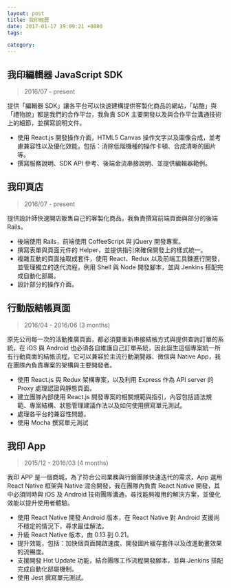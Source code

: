 ```yaml
---
layout: post
title: 我印經歷
date: 2017-01-17 19:09:21 +0800
tags:

category:
---
```


## 我印編輯器 JavaScript SDK

> 2016/07 - present

提供「編輯器 SDK」讓各平台可以快速建構提供客製化商品的網站，「站酷」與「禮物說」都是我們的合作平台，我負責 SDK 主要開發以及與合作平台溝通技術上的細節，並撰寫說明文件。

- 使用 React.js 開發操作介面，HTML5 Canvas 操作文字以及圖像合成，並考慮兼容性以及優化效能，包括：消除低階機種的操作卡頓、合成清晰的圖片等。
- 撰寫服務說明、SDK API 參考、後端金流串接說明、並提供編輯器範例。

## 我印頁店

> 2016/07 - present

提供設計師快速開店販售自己的客製化商品，我負責撰寫前端頁面與部分的後端 Rails。

- 後端使用 Rails，前端使用 CoffeeScript 與 jQuery 開發專案。
- 撰寫表單與頁面元件的 Helper，並提供指引來確保開發上的樣式統一。
- 複雜互動的頁面抽取成套件，使用 React、Redux 以及前端工具鍊進行開發，並管理獨立的迭代流程，例用 Shell 與 Node 開發腳本，並與 Jenkins 搭配完成自動化部屬。
- 設計部分的操作介面。

## 行動版結帳頁面

> 2016/04 - 2016/06 (3 months)

原先公司每一次的活動推廣頁面，都必須要重新串接結帳方式與提供查詢訂單的系統，在 iOS 與 Android 也必須各自維護自己訂單系統，因此誕生這個專案統一所有行動頁面的結帳流程，它可以兼容於主流行動瀏覽器、微信與 Native App，我在團隊內負責專案的架構與主要開發者。

- 使用 React.js 與 Redux 架構專案，以及利用 Express 作為 API server 的 Proxy 處理認證與靜態頁面。
- 建立團隊內部使用 React.js 開發專案的相關規範與指引，內容包括語法規範、專案結構、狀態管理建議作法以及如何使用撰寫單元測試。
- 處理各平台的兼容性問題。
- 使用 Mocha 撰寫單元測試

## 我印 App

> 2015/12 - 2016/03 (4 months)

我印 APP 是一個商城，為了符合公司業務與行銷團隊快速迭代的需求，App 選用 React Native 框架與 Native 混合開發，我在團隊內負責 React Native 開發，其中必須同時與 iOS 及 Android 技術團隊溝通，尋找能夠複用的解決方案，並優化效能以提升使用者體驗。

- 使用 React Native 開發 Android 版本，在 React Native 對 Android 支援尚不穩定的情況下，尋求最佳解法。
- 升級 React Native 版本，由 0.13 到 0.21。
- 提升效能，包括：加快個頁面開啟速度、開發圖片緩存套件以及改進動畫效果的流暢度。
- 支援開發 Hot Update 功能，結合團隊工作流程開發腳本，並與 Jenkins 搭配完成自動化部屬機制。
- 使用 Jest 撰寫單元測試。
